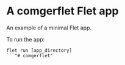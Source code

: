 # A comgerflet Flet app

An example of a minimal Flet app.

To run the app:

```
flet run [app_directory]
```"# comgerflet" 
